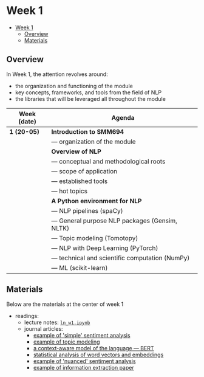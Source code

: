 # Week 1

- [Week 1](#week-1)
  - [Overview](#overview)
  - [Materials](#materials)
## Overview

In Week 1, the attention revolves around:

+ the organization and functioning of the module
+ key concepts, frameworks, and tools from the field of NLP
+ the libraries that will be leveraged all throughout the module


| Week (date)   | Agenda                                         |
| ------------- | ---------------------------------------------- |
| **1 (20-05)** | **Introduction to SMM694**                     |
|               | ― organization of the module                   |
|               | **Overview of NLP**                            |
|               | ― conceptual and methodological roots          |
|               | ― scope of application                         |
|               | ― established tools                            |
|               | ― hot topics                                   |
|               | **A Python environment for NLP**               |
|               | ― NLP pipelines (spaCy)                        |
|               | ― General purpose NLP packages (Gensim, NLTK)  |
|               | ― Topic modeling (Tomotopy)                    |
|               | ― NLP with Deep Learning (PyTorch)             |
|               | ― technical and scientific computation (NumPy) |
|               | ― ML (scikit-learn)                            |


## Materials

Below are the materials at the center of week 1

+ readings: 
  - lecture notes: [`ln_w1.ipynb`](week1/ln_1.ipynb)
  - journal articles:
      * [example of 'simple' sentiment analysis](https://srdas.github.io/Papers/chat_FINAL.pdf)
      * [example of topic modeling](https://www.amyzang.org/uploads/2/6/5/5/26555370/publication_huang_lehavy_zang_and_zheng_2018_ms.pdf)
      * [a context-aware model of the language ― BERT](https://arxiv.org/pdf/1810.04805.pdf?)
      * [statistical analysis of word vectors and embeddings](https://arxiv.org/pdf/1902.00496.pdf)
      * [example of 'nuanced' sentiment analysis](http://tinyurl.com/y722xzjg)
      * [example of information extraction paper](https://www.sciencedirect.com/science/article/pii/s187705091932071x)
